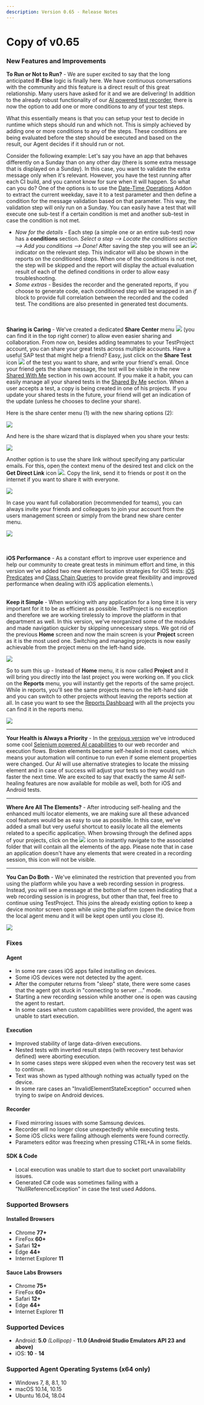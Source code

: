 ```yaml
---
description: Version 0.65 - Release Notes
---
```


# Copy of v0.65

### New Features and Improvements

**To Run or Not to Run?** - We are super excited to say that the long anticipated **If-Else** logic is finally here. We have continuous conversations with the community and this feature is a direct result of this great relationship. Many users have asked for it and we are delivering! In addition to the already robust functionality of our [AI powered test recorder](https://blog.testproject.io/2020/09/23/ai-in-test-automation-discover-how-it-works/), there is now the option to add one or more conditions to any of your test steps.&#x20;

What this essentially means is that you can setup your test to decide in runtime which steps should run and which not. This is simply achieved by adding one or more conditions to any of the steps. These conditions are being evaluated before the step should be executed and based on the result, our Agent decides if it should run or not.&#x20;

Consider the following example: Let's say you have an app that behaves differently on a Sunday than on any other day (there is some extra message that is displayed on a Sunday). In this case, you want to validate the extra message only when it's relevant. However, you have the test running after each CI build, and you cannot know for sure when it will happen. So what can you do? One of the options is to use the [Date-Time Operations](https://addons.testproject.io/date-time-operations) Addon to extract the current weekday, save it to a test parameter and then define a condition for the message validation based on that parameter. This way, the validation step will only run on a Sunday. You can easily have a test that will execute one sub-test if a certain condition is met and another sub-test in case the condition is not met.

* _Now for the details_ - Each step (a simple one or an entire sub-test) now has a **conditions** section. _Select a step --> Locate the conditions section --> Add you conditions --> Done!_ After saving the step you will see an ![](https://storage-static.testproject.io/release-notes/0.65/conditions-icon.png) indicator on the relevant step. This indicator will also be shown in the reports on the conditioned steps. When one of the conditions is not met, the step will be skipped and the report will display the actual evaluation result of each of the defined conditions in order to allow easy troubleshooting.
* _Some extras_ - Besides the recorder and the generated reports, if you choose to generate code, each conditioned step will be wrapped in an _if_ block to provide full correlation between the recorded and the coded test. The conditions are also presented in generated test documents.

\
\
**Sharing is Caring** - We've created a dedicated **Share Center** menu ![](https://storage-static.testproject.io/release-notes/0.65/share-center-icon.png) (you can find it in the top right corner) to allow even easier sharing and collaboration. From now on, besides adding teammates to your TestProject account, you can share your great tests across multiple accounts. Have a useful SAP test that might help a friend? Easy, just click on the **Share Test** icon ![](https://storage-static.testproject.io/release-notes/0.65/share-icon.png) of the test you want to share, and write your friend's email. Once your friend gets the share message, the test will be visible in the new [Shared With Me](https://app.testproject.io/#/shared-tests/with-me) section in his own account. If you make it a habit, you can easily manage all your shared tests in the [Shared By Me](https://app.testproject.io/#/shared-tests/by-me) section. When a user accepts a test, a copy is being created in one of his projects. If you update your shared tests in the future, your friend will get an indication of the update (unless he chooses to decline your share).

Here is the share center menu (1) with the new sharing options (2):

![](https://storage-static.testproject.io/release-notes/0.65/share-center-menu-options.png)

And here is the share wizard that is displayed when you share your tests:

![](https://storage-static.testproject.io/release-notes/0.65/share-wizard.png)

Another option is to use the share link without specifying any particular emails. For this, open the context menu of the desired test and click on the **Get Direct Link** icon ![](https://storage-static.testproject.io/release-notes/0.65/get-link-icon.png). Copy the link, send it to friends or post it on the internet if you want to share it with everyone.

![](https://storage-static.testproject.io/release-notes/0.65/share-options-context.png)

In case you want full collaboration (recommended for teams), you can always invite your friends and colleagues to join your account from the users management screen or simply from the brand new share center menu.

![](https://storage-static.testproject.io/release-notes/0.65/invite-teammate.gif)

\
\
**iOS Performance** - As a constant effort to improve user experience and help our community to create great tests in minimum effort and time, in this version we've added two new element location strategies for iOS tests: [iOS Predicates](http://appium.io/docs/en/writing-running-appium/ios/ios-predicate/) and [Class Chain Queries](https://github.com/facebookarchive/WebDriverAgent/wiki/Class-Chain-Queries-Construction-Rules) to provide great flexibility and improved performance when dealing with iOS application elements.\


\
**Keep it Simple** - When working with any application for a long time it is very important for it to be as efficient as possible. TestProject is no exception and therefore we are working tirelessly to improve the platform in that department as well. In this version, we've reorganized some of the modules and made navigation quicker by skipping unnecessary steps. We got rid of the previous **Home** screen and now the main screen is your **Project** screen as it is the most used one. Switching and managing projects is now easily achievable from the project menu on the left-hand side.

![](https://storage-static.testproject.io/release-notes/0.65/projects-menu.gif)

So to sum this up - Instead of **Home** menu, it is now called **Project** and it will bring you directly into the last project you were working on. If you click on the **Reports** menu, you will instantly get the reports of the same project. While in reports, you'll see the same projects menu on the left-hand side and you can switch to other projects without leaving the reports section at all. In case you want to see the [Reports Dashboard](https://app.testproject.io/#/reports) with all the projects you can find it in the reports menu.

![](https://storage-static.testproject.io/release-notes/0.65/reports-dashboard.png)

****

**Your Health is Always a Priority** - In the [previous version](https://docs.testproject.io/releases/v0.64) we've introduced some cool [Selenium powered AI capabilities](https://blog.testproject.io/2020/09/23/ai-in-test-automation-discover-how-it-works/) to our web recorder and execution flows. Broken elements became self-healed in most cases, which means your automation will continue to run even if some element properties were changed. Our AI will use alternative strategies to locate the missing element and in case of success will adjust your tests so they would run faster the next time. We are excited to say that exactly the same AI self-healing features are now available for mobile as well, both for iOS and Android tests.

****

**Where Are All The Elements?** - After introducing self-healing and the enhanced multi locator elements, we are making sure all these advanced cool features would be as easy to use as possible. In this case, we've added a small but very useful shortcut to easily locate all the elements related to a specific application. When browsing through the defined apps of your projects, click on the ![](https://storage-static.testproject.io/release-notes/0.65/elements-icon.png) icon to instantly navigate to the associated folder that will contain all the elements of the app. Please note that in case an application doesn't have any elements that were created in a recording session, this icon will not be visible.

****

**You Can Do Both** - We've eliminated the restriction that prevented you from using the platform while you have a web recording session in progress. Instead, you will see a message at the bottom of the screen indicating that a web recording session is in progress, but other than that, feel free to continue using TestProject. This joins the already existing option to keep a device monitor screen open while using the platform (open the device from the local agent menu and it will be kept open until you close it). &#x20;

![](https://storage-static.testproject.io/release-notes/0.65/recorder-session-message.png)

### Fixes

#### Agent

* In some rare cases iOS apps failed installing on devices.
* Some iOS devices were not detected by the agent.
* After the computer returns from "sleep" state, there were some cases that the agent got stuck in "connecting to server ..." mode.
* Starting a new recording session while another one is open was causing the agent to restart.
* In some cases when custom capabilities were provided, the agent was unable to start execution.

#### Execution

* Improved stability of large data-driven executions.
* Nested tests with inverted result steps (with recovery test behavior defined) were aborting execution.
* In some cases steps were skipped even when the recovery test was set to continue.
* Text was shown as typed although nothing was actually typed on the device.
* In some rare cases an "InvalidElementStateException" occurred when trying to swipe on Android devices.

#### Recorder

* Fixed mirroring issues with some Samsung devices.
* Recorder will no longer close unexpectedly while executing tests.
* Some iOS clicks were failing although elements were found correctly.
* Parameters editor was freezing when pressing CTRL+A in some fields.

#### SDK & Code

* Local execution was unable to start due to socket port unavailability issues.
* Generated C# code was sometimes failing with a "NullReferenceException" in case the test used Addons.

### Supported Browsers

#### Installed Browsers

* Chrome **77+**
* FireFox **60+**
* Safari **12+**
* Edge **44+**
* Internet Explorer **11**

#### Sauce Labs Browsers

* Chrome **75+**
* FireFox **60+**
* Safari **12+**
* Edge **44+**
* Internet Explorer **11**

### Supported Devices

* Android: **5.0** _(Lollipop)_ - **11.0 (Android Studio Emulators API 23 and above)**
* iOS: **10** - **14**

### Supported Agent Operating Systems (x64 only)

* Windows 7, 8, 8.1, 10
* macOS 10.14, 10.15
* Ubuntu 16.04, 18.04&#x20;
